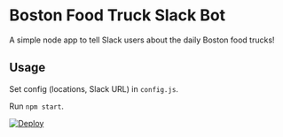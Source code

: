 # Boston Food Truck Slack Bot

A simple node app to tell Slack users about the daily Boston food trucks!

## Usage

Set config (locations, Slack URL) in `config.js`.

Run `npm start`.

[![Deploy](https://www.herokucdn.com/deploy/button.svg)](https://heroku.com/deploy)